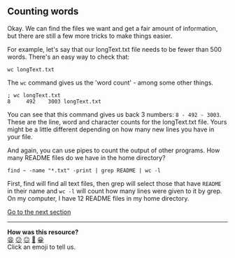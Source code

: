## Counting words
Okay. We can find the files we want and get a fair amount of information, but there are still a few more tricks to make things easier.

For example, let's say that our longText.txt file needs to be fewer than 500 words. There's an easy way to check that:

`wc longText.txt`

The `wc` command gives us the 'word count' - among some other things.

```shell
; wc longText.txt
8     492    3003 longText.txt
```

You can see that this command gives us back 3 numbers: `8 - 492 - 3003`. These are the line, word and character counts for the longText.txt file. Yours might be a little different depending on how many new lines you have in your file.

And again, you can use pipes to count the output of other programs. How many README files do we have in the home directory?

`find ~ -name "*.txt" -print | grep README | wc -l`

First, find will find all text files, then grep will select those that have `README` in their name and `wc -l` will count how many lines were given to it by grep. On my computer, I have 12 README files in my home directory.

[Go to the next section](./20_permissions.md)


<!-- BEGIN GENERATED SECTION DO NOT EDIT -->

---

**How was this resource?**  
[😫](https://airtable.com/shrUJ3t7KLMqVRFKR?prefill_Repository=makersacademy/course&prefill_File=foundations/command_line/19_counting_words.md&prefill_Sentiment=😫) [😕](https://airtable.com/shrUJ3t7KLMqVRFKR?prefill_Repository=makersacademy/course&prefill_File=foundations/command_line/19_counting_words.md&prefill_Sentiment=😕) [😐](https://airtable.com/shrUJ3t7KLMqVRFKR?prefill_Repository=makersacademy/course&prefill_File=foundations/command_line/19_counting_words.md&prefill_Sentiment=😐) [🙂](https://airtable.com/shrUJ3t7KLMqVRFKR?prefill_Repository=makersacademy/course&prefill_File=foundations/command_line/19_counting_words.md&prefill_Sentiment=🙂) [😀](https://airtable.com/shrUJ3t7KLMqVRFKR?prefill_Repository=makersacademy/course&prefill_File=foundations/command_line/19_counting_words.md&prefill_Sentiment=😀)  
Click an emoji to tell us.

<!-- END GENERATED SECTION DO NOT EDIT -->

